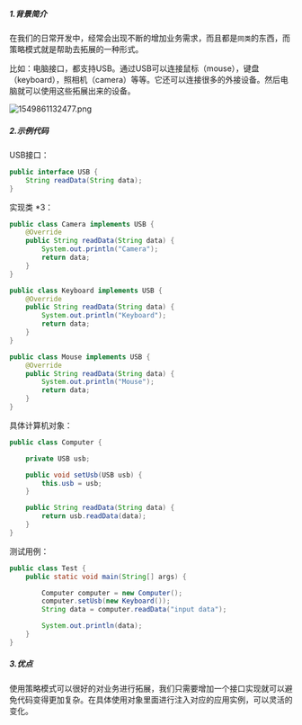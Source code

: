 ##### 1.背景简介

在我们的日常开发中，经常会出现不断的增加业务需求，而且都是`同类`的东西，而策略模式就是帮助去拓展的一种形式。

比如：电脑接口，都支持USB。通过USB可以连接鼠标（mouse），键盘（keyboard），照相机（camera）等等。它还可以连接很多的外接设备。然后电脑就可以使用这些拓展出来的设备。

![1549861132477.png](https://gitee.com/linqin07/pic/raw/master/1549861132477.png)





##### 2.示例代码

USB接口：

```java
public interface USB {
    String readData(String data);
}
```

实现类 *3：

```java
public class Camera implements USB {
    @Override
    public String readData(String data) {
        System.out.println("Camera");
        return data;
    }
}
```

```java
public class Keyboard implements USB {
    @Override
    public String readData(String data) {
        System.out.println("Keyboard");
        return data;
    }
}
```

```java
public class Mouse implements USB {
    @Override
    public String readData(String data) {
        System.out.println("Mouse");
        return data;
    }
}
```

具体计算机对象：

```java
public class Computer {

    private USB usb;

    public void setUsb(USB usb) {
        this.usb = usb;
    }

    public String readData(String data) {
        return usb.readData(data);
    }
}
```

测试用例：

```java
public class Test {
    public static void main(String[] args) {

        Computer computer = new Computer();
        computer.setUsb(new Keyboard());
        String data = computer.readData("input data");

        System.out.println(data);
    }
}
```



##### 3.优点

使用策略模式可以很好的对业务进行拓展，我们只需要增加一个接口实现就可以避免代码变得更加复杂。在具体使用对象里面进行注入对应的应用实例，可以灵活的变化。